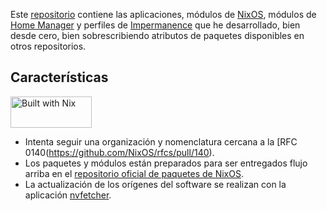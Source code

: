 <!-- Local Variables: -->
<!-- jinx-languages: "es" -->
<!-- End: -->

Este [repositorio](https://GitHub.com/oneningan/std-units) contiene
las aplicaciones, módulos de [NixOS](https://nixos.org), módulos de
[Home Manager](https://github.com/nix-community/home-manager/) y
perfiles de
[Impermanence](https://github.com/nix-community/impermanence) que he
desarrollado, bien desde cero, bien sobrescribiendo atributos de
paquetes disponibles en otros repositorios.

## Características

<img alt="Built with Nix"
src="https://raw.githubusercontent.com/nix-community/builtwithnix.org/62897617ceefe428f135e82c3a87ea093e29e045/img/built_with_nix.svg"
width="130" height="50"/>

- Intenta seguir una organización y nomenclatura cercana a la [RFC
  0140(https://github.com/NixOS/rfcs/pull/140).
- Los paquetes y módulos están preparados para ser entregados flujo
  arriba en el [repositorio oficial de paquetes de
  NixOS](https://github.com/NixOS/nixpkgs/).
- La actualización de los orígenes del software se realizan con la
  aplicación [nvfetcher](https://github.com/berberman/nvfetcher).
